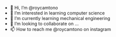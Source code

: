 - 👋 Hi, I’m @roycamtono
- 👀 I’m interested in learning computer science
- 🌱 I’m currently learning mechanical engineering
- 💞️ I’m looking to collaborate on ...
- 📫 How to reach me @roycamtono on instagram

<!---
roycamtono/roycamtono is a ✨ special ✨ repository because its `README.md` (this file) appears on your GitHub profile.
You can click the Preview link to take a look at your changes.
--->

